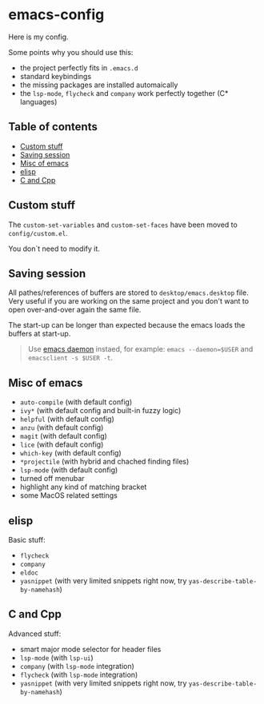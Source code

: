 # emacs-config

Here is my config.

Some points why you should use this:
- the project perfectly fits in ```.emacs.d```
- standard keybindings
- the missing packages are installed automaically
- the ```lsp-mode```, ```flycheck``` and ```company``` work perfectly together (C* languages)

## Table of contents

  * [Custom stuff](#Custom-stuff)
  * [Saving session](#Saving-session)
  * [Misc of emacs](#Misc-of-emacs)
  * [elisp](#elisp)
  * [C and Cpp](#C-and-Cpp)

## Custom stuff

The ```custom-set-variables``` and ```custom-set-faces``` have been moved to ```config/custom.el```.

You don`t need to modify it.

## Saving session

All pathes/references of buffers are stored to ```desktop/emacs.desktop``` file. Very useful if you are working on the same project and you don't want to open over-and-over again the same file.

The start-up can be longer than expected because the emacs loads the buffers at start-up.

> Use [emacs daemon](https://www.emacswiki.org/emacs/EmacsAsDaemon) instaed, for example: ```emacs --daemon=$USER``` and ```emacsclient -s $USER -t```.

## Misc of emacs

- ```auto-compile``` (with default config)
- ```ivy*``` (with default config and built-in fuzzy logic)
- ```helpful``` (with default config)
- ```anzu``` (with default config)
- ```magit``` (with default config)
- ```lice``` (with default config)
- ```which-key``` (with default config)
- ```*projectile``` (with hybrid and chached finding files)
- ```lsp-mode``` (with default config)
- turned off menubar
- highlight any kind of matching bracket
- some MacOS related settings

## elisp

Basic stuff:
- ```flycheck```
- ```company```
- ```eldoc```
- ```yasnippet``` (with very limited snippets right now, try ```yas-describe-table-by-namehash```)

## C and Cpp

Advanced stuff:
- smart major mode selector for header files
- ```lsp-mode``` (with ```lsp-ui```)
- ```company``` (with ```lsp-mode``` integration)
- ```flycheck``` (with ```lsp-mode``` integration)
- ```yasnippet``` (with very limited snippets right now, try ```yas-describe-table-by-namehash```)
